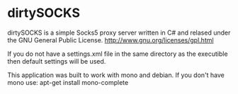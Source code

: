 # dirtySOCKS
dirtySOCKS is a simple Socks5 proxy server written in C# and relased under the GNU General Public License. http://www.gnu.org/licenses/gpl.html

If you do not have a settings.xml file in the same directory as the executible then default settings will be used.

This application was built to work with mono and debian. If you don't have mono use: apt-get install mono-complete
